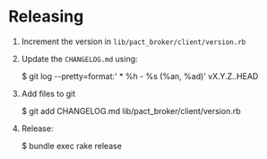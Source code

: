 # Releasing

1. Increment the version in `lib/pact_broker/client/version.rb`
2. Update the `CHANGELOG.md` using:

      $ git log --pretty=format:'  * %h - %s (%an, %ad)' vX.Y.Z..HEAD

3. Add files to git

      $ git add CHANGELOG.md lib/pact_broker/client/version.rb

3. Release:

      $ bundle exec rake release
